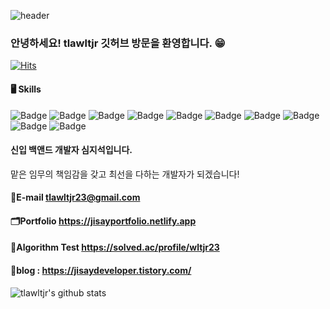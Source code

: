 ![header](https://capsule-render.vercel.app/api?type=waving&text=Welcome&animation=fadeIn&fontColor=dfffff)

### 안녕하세요! tlawltjr 깃허브 방문을 환영합니다. 😁

[![Hits](https://hits.seeyoufarm.com/api/count/incr/badge.svg?url=https%3A%2F%2Fgithub.com%2Ftlawltjr%2Fhit-counter&count_bg=%2379C83D&title_bg=%23555555&icon=&icon_color=%23E7E7E7&title=hits&edge_flat=false)](https://hits.seeyoufarm.com)                  

#### 🖥️ Skills 

![Badge](https://img.shields.io/badge/Java-007396?style=flat&logo=Java&logoColor=white) ![Badge](https://img.shields.io/badge/SpringBoot-6DB33F?style=flat&logo=SpringBoot&logoColor=white) ![Badge](https://img.shields.io/badge/ORACLE-F80000?style=flat-square&logo=oracle&logoColor=white) ![Badge](https://img.shields.io/badge/MariaDB-003545?style=flat&logo=MariaDB&logoColor=white) ![Badge](https://img.shields.io/badge/Bootstrap-563D7C?style=flat&logo=Bootstrap&logoColor=white) ![Badge](https://img.shields.io/badge/HTML5-E34F26?style=flat&logo=HTML5&logoColor=white) 
![Badge](https://img.shields.io/badge/JSP-123123?style=flat&logo=jsp&logoColor=white)
![Badge](https://img.shields.io/badge/JavaScript-F7DF1E?style=flat&logo=JavaScript&logoColor=white) ![Badge](https://img.shields.io/badge/Thymeleaf-005F0F?style=flat&logo=Thymeleaf&logoColor=white)  ![Badge](https://img.shields.io/badge/json-E34F26?style=flat&logo=json)

#### 신입 백앤드 개발자 심지석입니다.
맡은 임무의 책임감을 갖고 최선을 다하는 개발자가 되겠습니다!

#### 📧E-mail tlawltjr23@gmail.com

#### 🗂️Portfolio https://jisayportfolio.netlify.app

#### 🌱Algorithm Test https://solved.ac/profile/wltjr23

#### 💬blog : https://jisaydeveloper.tistory.com/

![tlawltjr's github stats](https://github-readme-stats.vercel.app/api?username=tlawltjr&show_icons=true)

<!--
**tlawltjr/tlawltjr** is a ✨ _special_ ✨ repository because its `README.md` (this file) appears on your GitHub profile.

Here are some ideas to get you started:

- 🔭 I’m currently working on ...
- 🌱 I’m currently learning ...
- 👯 I’m looking to collaborate on ...
- 🤔 I’m looking for help with ...
- 💬 Ask me about ...
- 📫 How to reach me: ...
- 😄 Pronouns: ...
- ⚡ Fun fact: ...
-->
